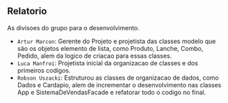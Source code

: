 ## Relatorio

As divisoes do grupo para o desenvolvimento.

- `Artur Marcon`: Gerente do Projeto e projetista das classes modelo que são os objetos elemento de lista, como Produto, Lanche, Combo, Pedido, alem da logico de criacao para essas classes.
- `Luca Manfroi`: Projetista inicial da organizacao de classes e dos primeiros codigos.
- `Robson Uszacki`: Estruturou as classes de organizacao de dados, como Dados e Cardapio, alem de incrementar o desenvolvimento nas classes App e SistemaDeVendasFacade e refatorar todo o codigo no final.
